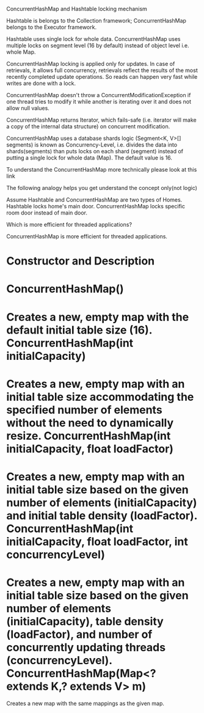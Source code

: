 ConcurrentHashMap and Hashtable locking mechanism

Hashtable is belongs to the Collection framework; ConcurrentHashMap belongs to the Executor framework.

Hashtable uses single lock for whole data. ConcurrentHashMap uses multiple locks on segment level (16 by default) instead of object level i.e. whole Map.

ConcurrentHashMap locking is applied only for updates. In case of retrievals, it allows full concurrency, retrievals reflect the results of the most recently completed update operations. So reads can happen very fast while writes are done with a lock.

ConcurrentHashMap doesn't throw a ConcurrentModificationException if one thread tries to modify it while another is iterating over it and does not allow null values.

ConcurrentHashMap returns Iterator, which fails-safe (i.e. iterator will make a copy of the internal data structure) on concurrent modification.

ConcurrentHashMap uses a database shards logic (Segment<K, V>[] segments) is known as Concurrency-Level, i.e. divides the data into shards(segments) than puts locks on each shard (segment) instead of putting a single lock for whole data (Map). The default value is 16.

To understand the ConcurrentHashMap more technically please look at this link

The following analogy helps you get understand the concept only(not logic)

Assume Hashtable and ConcurrentHashMap are two types of Homes.
Hashtable locks home's main door.
ConcurrentHashMap locks specific room door instead of main door.


Which is more efficient for threaded applications?

ConcurrentHashMap is more efficient for threaded applications.




Constructor and Description
============================================================================


ConcurrentHashMap()
===================
Creates a new, empty map with the default initial table size (16).
ConcurrentHashMap(int initialCapacity)
======================================
Creates a new, empty map with an initial table size accommodating the specified number of elements without the need to dynamically resize.
ConcurrentHashMap(int initialCapacity, float loadFactor)
======================================
Creates a new, empty map with an initial table size based on the given number of elements (initialCapacity) and initial table density (loadFactor).
ConcurrentHashMap(int initialCapacity, float loadFactor, int concurrencyLevel)
======================================
Creates a new, empty map with an initial table size based on the given number of elements (initialCapacity), table density (loadFactor), and number of concurrently updating threads (concurrencyLevel).
ConcurrentHashMap(Map<? extends K,? extends V> m)
======================================
Creates a new map with the same mappings as the given map.

